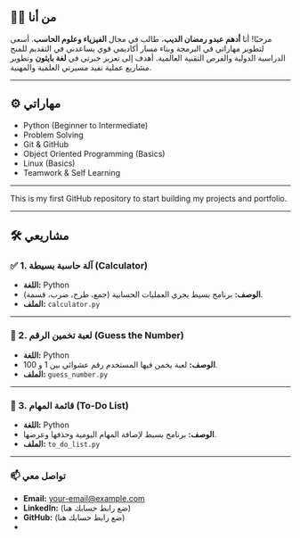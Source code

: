 ## 👨‍💻 من أنا
مرحبًا! أنا **أدهم عبدو رمضان الديب**، طالب في مجال **الفيزياء وعلوم الحاسب**. أسعى لتطوير مهاراتي في البرمجة وبناء مسار أكاديمي قوي يساعدني في التقديم للمنح الدراسية الدولية والفرص التقنية العالمية. أهدف إلى تعزيز خبرتي في **لغة بايثون** وتطوير مشاريع عملية تفيد مسيرتي العلمية والمهنية.

---

## ⚙️ مهاراتي
- Python (Beginner to Intermediate)
- Problem Solving
- Git & GitHub
- Object Oriented Programming (Basics)
- Linux (Basics)
- Teamwork & Self Learning

---

This is my first GitHub repository to start building my projects and portfolio.

---

## 🛠️ مشاريعي

### ✅ 1. آلة حاسبة بسيطة (Calculator)
- **اللغة:** Python  
- **الوصف:** برنامج بسيط يجري العمليات الحسابية (جمع، طرح، ضرب، قسمة).  
- **الملف:** `calculator.py`

---

### 🎯 2. لعبة تخمين الرقم (Guess the Number)
- **اللغة:** Python  
- **الوصف:** لعبة يخمن فيها المستخدم رقم عشوائي بين 1 و 100.  
- **الملف:** `guess_number.py`

---

### 📝 3. قائمة المهام (To-Do List)
- **اللغة:** Python  
- **الوصف:** برنامج بسيط لإضافة المهام اليومية وحذفها وعرضها.  
- **الملف:** `to_do_list.py`

---

### 📫 تواصل معي
- **Email:** your-email@example.com  
- **LinkedIn:** (ضع رابط حسابك هنا)  
- **GitHub:** (ضع رابط حسابك هنا)
- 
